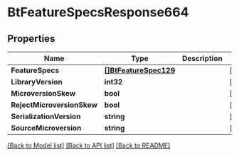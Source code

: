 # BtFeatureSpecsResponse664

## Properties

Name | Type | Description | Notes
------------ | ------------- | ------------- | -------------
**FeatureSpecs** | [**[]BtFeatureSpec129**](BTFeatureSpec-129.md) |  | [optional] 
**LibraryVersion** | **int32** |  | [optional] 
**MicroversionSkew** | **bool** |  | [optional] 
**RejectMicroversionSkew** | **bool** |  | [optional] 
**SerializationVersion** | **string** |  | [optional] 
**SourceMicroversion** | **string** |  | [optional] 

[[Back to Model list]](../README.md#documentation-for-models) [[Back to API list]](../README.md#documentation-for-api-endpoints) [[Back to README]](../README.md)


